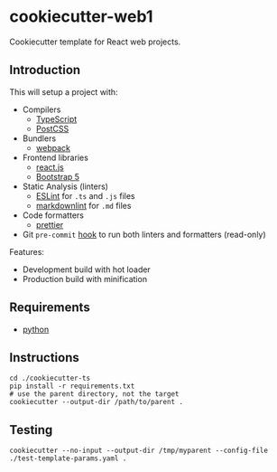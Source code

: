 # cookiecutter-web1

Cookiecutter template for React web projects.

## Introduction

This will setup a project with:

- Compilers
  - [TypeScript](https://www.typescriptlang.org/)
  - [PostCSS](https://postcss.org/)
- Bundlers
  - [webpack](http://webpack.js.org/)
- Frontend libraries
  - [react.js](http://reactjs.org/)
  - [Bootstrap 5](http://getbootstrap.com)
- Static Analysis (linters)
  - [ESLint](https://eslint.org/) for `.ts` and `.js` files
  - [markdownlint](https://github.com/DavidAnson/markdownlint) for `.md` files
- Code formatters
  - [prettier](https://prettier.io/)
- Git `pre-commit` [hook](https://git-scm.com/book/en/v2/Customizing-Git-Git-Hooks) to run both linters and formatters (read-only)

Features:

- Development build with hot loader
- Production build with minification

## Requirements

- [python](https://www.python.org/)

## Instructions

    cd ./cookiecutter-ts
    pip install -r requirements.txt
    # use the parent directory, not the target
    cookiecutter --output-dir /path/to/parent .

## Testing

    cookiecutter --no-input --output-dir /tmp/myparent --config-file ./test-template-params.yaml .
